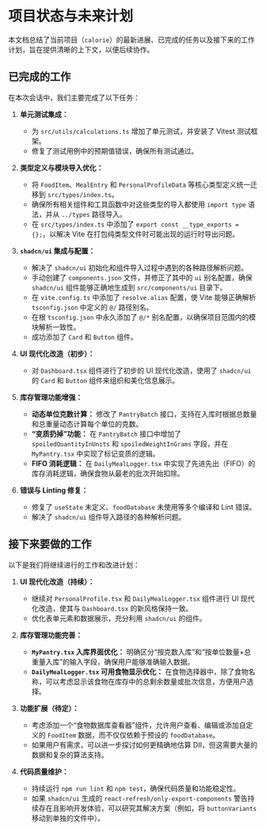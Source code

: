 # 项目状态与未来计划

本文档总结了当前项目（`calorie`）的最新进展、已完成的任务以及接下来的工作计划，旨在提供清晰的上下文，以便后续协作。

## 已完成的工作

在本次会话中，我们主要完成了以下任务：

1.  **单元测试集成：**
    *   为 `src/utils/calculations.ts` 增加了单元测试，并安装了 Vitest 测试框架。
    *   修复了测试用例中的预期值错误，确保所有测试通过。

2.  **类型定义与模块导入优化：**
    *   将 `FoodItem`、`MealEntry` 和 `PersonalProfileData` 等核心类型定义统一迁移到 `src/types/index.ts`。
    *   确保所有相关组件和工具函数中对这些类型的导入都使用 `import type` 语法，并从 `../types` 路径导入。
    *   在 `src/types/index.ts` 中添加了 `export const __type_exports = {};`，以解决 Vite 在打包纯类型文件时可能出现的运行时导出问题。

3.  **`shadcn/ui` 集成与配置：**
    *   解决了 `shadcn/ui` 初始化和组件导入过程中遇到的各种路径解析问题。
    *   手动创建了 `components.json` 文件，并修正了其中的 `ui` 别名配置，确保 `shadcn/ui` 组件能够正确地生成到 `src/components/ui` 目录下。
    *   在 `vite.config.ts` 中添加了 `resolve.alias` 配置，使 Vite 能够正确解析 `tsconfig.json` 中定义的 `@/` 路径别名。
    *   在根 `tsconfig.json` 中永久添加了 `@/*` 别名配置，以确保项目范围内的模块解析一致性。
    *   成功添加了 `Card` 和 `Button` 组件。

4.  **UI 现代化改造（初步）：**
    *   对 `Dashboard.tsx` 组件进行了初步的 UI 现代化改造，使用了 `shadcn/ui` 的 `Card` 和 `Button` 组件来组织和美化信息展示。

5.  **库存管理功能增强：**
    *   **动态单位克数计算：** 修改了 `PantryBatch` 接口，支持在入库时根据总数量和总重量动态计算每个单位的克数。
    *   **“变质扔掉”功能：** 在 `PantryBatch` 接口中增加了 `spoiledQuantityInUnits` 和 `spoiledWeightInGrams` 字段，并在 `MyPantry.tsx` 中实现了标记变质的逻辑。
    *   **FIFO 消耗逻辑：** 在 `DailyMealLogger.tsx` 中实现了先进先出（FIFO）的库存消耗逻辑，确保食物从最老的批次开始扣除。

6.  **错误与 Linting 修复：**
    *   修复了 `useState` 未定义、`foodDatabase` 未使用等多个编译和 Lint 错误。
    *   解决了 `shadcn/ui` 组件导入路径的各种解析问题。

## 接下来要做的工作

以下是我们将继续进行的工作和改进计划：

1.  **UI 现代化改造（持续）：**
    *   继续对 `PersonalProfile.tsx` 和 `DailyMealLogger.tsx` 组件进行 UI 现代化改造，使其与 `Dashboard.tsx` 的新风格保持一致。
    *   优化表单元素和数据展示，充分利用 `shadcn/ui` 的组件。

2.  **库存管理功能完善：**
    *   **`MyPantry.tsx` 入库界面优化：** 明确区分“按克数入库”和“按单位数量+总重量入库”的输入字段，确保用户能够准确输入数据。
    *   **`DailyMealLogger.tsx` 可用食物显示优化：** 在食物选择器中，除了食物名称，可以考虑显示该食物在库存中的总剩余数量或批次信息，方便用户选择。

3.  **功能扩展（待定）：**
    *   考虑添加一个“食物数据库查看器”组件，允许用户查看、编辑或添加自定义的 `FoodItem` 数据，而不仅仅依赖于预设的 `foodDatabase`。
    *   如果用户有需求，可以进一步探讨如何更精确地估算 DII，但这需要大量的数据和复杂的算法支持。

4.  **代码质量维护：**
    *   持续运行 `npm run lint` 和 `npm test`，确保代码质量和功能稳定性。
    *   如果 `shadcn/ui` 生成的 `react-refresh/only-export-components` 警告持续存在且影响开发体验，可以研究其解决方案（例如，将 `buttonVariants` 移动到单独的文件中）。
